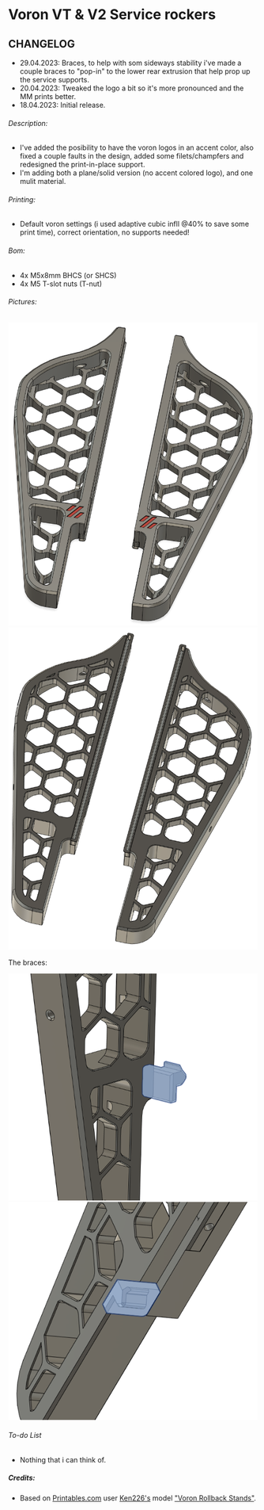 # Voron VT & V2 Service rockers
## CHANGELOG
- 29.04.2023: Braces, to help with som sideways stability i've made a couple braces to "pop-in" to the lower rear extrusion that help prop up the service supports.
- 20.04.2023: Tweaked the logo a bit so it's more pronounced and the MM prints better. 
- 18.04.2023: Initial release.

###### Description:
- I've added the posibility to have the voron logos in an accent color, also fixed a couple faults in the design, added some filets/champfers and redesigned the print-in-place support.
- I'm adding both a plane/solid version (no accent colored logo), and one mulit material.

###### Printing:
- Default voron settings (i used adaptive cubic infll @40% to save some print time), correct orientation, no supports needed!

###### Bom:
- 4x M5x8mm BHCS (or SHCS)
- 4x M5 T-slot nuts (T-nut)

###### Pictures:
![](./pics/1.png)
![](./pics/2.png)

The braces:

![](./pics/3.png)
![](./pics/4.png)

###### To-do List
- Nothing that i can think of.

##### Credits:
- Based on [Printables.com](https://www.printables.com/) user [Ken226's](https://www.printables.com/@Ken226) model ["Voron Rollback Stands"](https://www.printables.com/model/408015-voron-rollback-stands).
